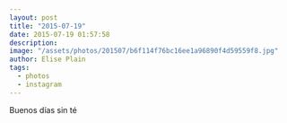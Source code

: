 ```yaml
---
layout: post
title: "2015-07-19"
date: 2015-07-19 01:57:58
description: 
image: "/assets/photos/201507/b6f114f76bc16ee1a96890f4d59559f8.jpg"
author: Elise Plain
tags: 
  - photos
  - instagram
---
```


Buenos días sin té
<p></p>
